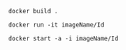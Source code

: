 ```
docker build .
```

```
docker run -it imageName/Id
```

```
docker start -a -i imageName/Id
```
